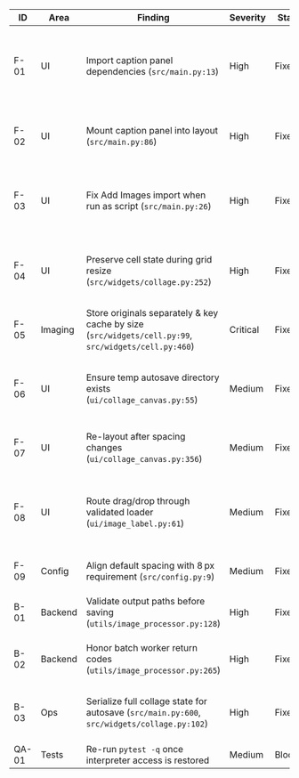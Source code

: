 | ID | Area | Finding | Severity | Status | Owner | Notes |
|----|-------|---------|----------|--------|-------|-------|
| F-01 | UI | Import caption panel dependencies (`src/main.py:13`) | High | Fixed | — | Added QPlainTextEdit, QFontComboBox, and QColorDialog imports; caption tools no longer raise `NameError`. |
| F-02 | UI | Mount caption panel into layout (`src/main.py:86`) | High | Fixed | — | Caption controls panel is now instantiated once and inserted beneath the toolbar. |
| F-03 | UI | Fix Add Images import when run as script (`src/main.py:26`) | High | Fixed | — | ImageOptimizer now imported via the top-level fallback block; `_add_images` reuses it safely in both entry modes. |
| F-04 | UI | Preserve cell state during grid resize (`src/widgets/collage.py:252`) | High | Fixed | — | `update_grid` now snapshots cells, rehydrates them after resize, and keeps merges where possible. |
| F-05 | Imaging | Store originals separately & key cache by size (`src/widgets/cell.py:99`, `src/widgets/cell.py:460`) | Critical | Fixed | — | Cells now keep full-res pixmaps and cache entries include target size. |
| F-06 | UI | Ensure temp autosave directory exists (`ui/collage_canvas.py:55`) | Medium | Fixed | — | Autosave now creates the `temp/` directory (with logging fallback) before writing the temporary file. |
| F-07 | UI | Re-layout after spacing changes (`ui/collage_canvas.py:356`) | Medium | Fixed | — | `setSpacing` now repositions existing labels using the new spacing value. |
| F-08 | UI | Route drag/drop through validated loader (`ui/image_label.py:61`) | Medium | Fixed | — | Drag/drop now runs through `ImageProcessor`, converts via Pillow→Qt, and rejects invalid files gracefully. |
| F-09 | Config | Align default spacing with 8 px requirement (`src/config.py:9`) | Medium | Fixed | — | Default spacing constant lifted to 8 px to follow UI spec. |
| B-01 | Backend | Validate output paths before saving (`utils/image_processor.py:128`) | High | Fixed | — | Output paths now run through `validate_output_path` before saving. |
| B-02 | Backend | Honor batch worker return codes (`utils/image_processor.py:265`) | High | Fixed | — | Batch processing propagates worker success/failure into the results map. |
| B-03 | Ops | Serialize full collage state for autosave (`src/main.py:600`, `src/widgets/collage.py:102`) | High | Fixed | — | Autosave captures detailed collage + caption state for meaningful recovery files. |
| QA-01 | Tests | Re-run `pytest -q` once interpreter access is restored | Medium | Blocked | — | Environment missing `python`. |
